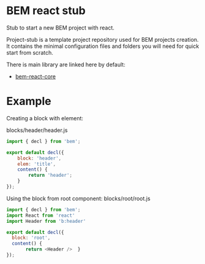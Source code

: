 # BEM react stub

Stub to start a new BEM project with react.

Project-stub is a template project repository used for BEM projects creation. It contains the minimal configuration files and folders you will need for quick start from scratch.

There is main library are linked here by default:

* [bem-react-core](https://github.com/bem/bem-react-core)

# Example

Creating a block with element:

blocks/header/header.js

```js
import { decl } from 'bem';

export default decl({
	block: 'header',
	elem: 'title',
	content() {
		return 'header';
	}
});
```

Using the block from root component:
blocks/root/root.js

```js
import { decl } from 'bem';
import React from 'react'
import Header from 'b:header'

export default decl({
  block: 'root',
  content() {
       return <Header />  }
});
```

